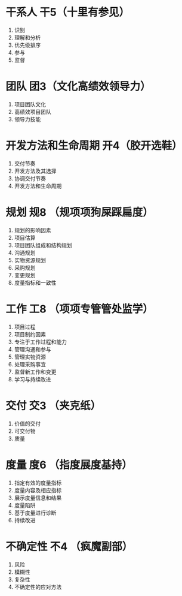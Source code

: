 # 干系人 干5（十里有参见）
1. 识别
2. 理解和分析
3. 优先级排序
4. 参与
5. 监督

# 团队 团3（文化高绩效领导力）
1. 项目团队文化
2. 高绩效项目团队
3. 领导力技能

# 开发方法和生命周期 开4（胶开选鞋）
1. 交付节奏
2. 开发方法及其选择
3. 协调交付节奏
4. 开发方法和生命周期

# 规划 规8 （规项项狗屎踩扁度）
1. 规划的影响因素
2. 项目估算
3. 项目团队组成和结构规划
4. 沟通规划
5. 实物资源规划
6. 采购规划 
7. 变更规划
8. 度量指标和一致性

# 工作 工8 （项项专管管处监学）
1. 项目过程 
2. 项目制约因素
3. 专注于工作过程和能力
4. 管理沟通和参与
5. 管理实物资源
6. 处理采购事宜
7. 监督新工作和变更
8. 学习与持续改进

# 交付 交3 （夹克纸）
1. 价值的交付
2. 可交付物
3. 质量

# 度量 度6 （指度展度基持）
1. 指定有效的度量指标
2. 度量内容及相应指标
3. 展示度量信息和结果
4. 度量陷阱
5. 基于度量进行诊断
6. 持续改进

# 不确定性 不4 （疯魔副部）
1. 风险
2. 模糊性
3. 复杂性
4. 不确定性的应对方法
